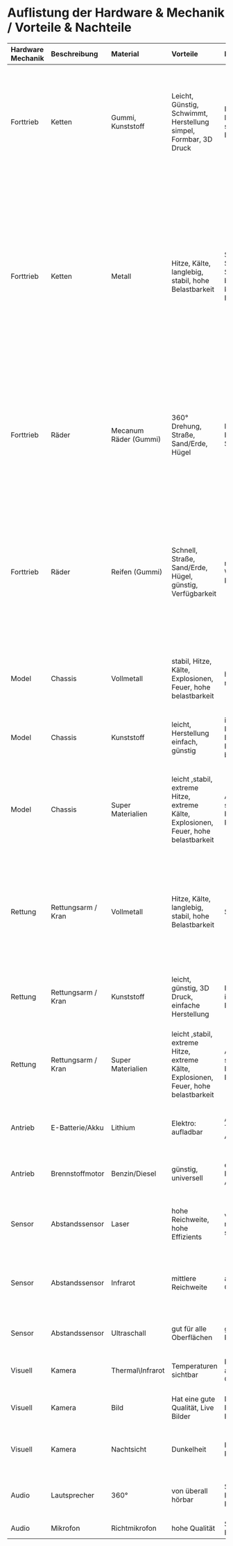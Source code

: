 # Auflistung der Hardware & Mechanik / Vorteile & Nachteile
| Hardware Mechanik| Beschreibung | Material  | Vorteile  | Nachteile | Zusammenfassung |                                                                                                                         
|:-------------------|:-------------|:----------|:----------|:----------|:----------------|
| Forttrieb | Ketten |  Gummi, Kunststoff |  Leicht, Günstig, Schwimmt, Herstellung simpel, Formbar, 3D Druck  | Hitze, Kälte, nicht langlebig, bricht schell, geringe Belastbarkeit | Generell gut für Steigungen und verschiedne Terrains. Jedoch schlecht geeignet für Hitze und Brandsituation da Kunststoffe und Gummistoffe schon bei leichter Hitze schmelzen können. Dadurch kann ein Einseits je nach Betroffenheit nicht korrekt durchgeführt werden.| 
| Forttrieb | Ketten |  Metall | Hitze, Kälte, langlebig, stabil, hohe Belastbarkeit |  Schwer, Teurer, Schwimmt nicht, Straße beschädigen, komplexe Herstellung | Ketten sind generell eher schwer und sperrig. Der große Vorteil: Ein Kettenfahrzeug kann in fast jedem Terrain fahren. Hügel, Geröll und Erde. Auch Hindernisse und Steigungen sind leicht passierbar. Zudem sind die Metallketten für große Temperaturschwankungen geiegnet. Sowohl große Hitze und Kälte und können überwunden werden. Somit wäre ein Kettenfahrzeug auch für Brandsituation eine gute Möglichkeit. Zudem kann ein Kettenfahrzeig sich auf der Stelle drehen und ist von der Fahrtrichtung flexibel.   |
| Forttrieb | Räder  | Mecanum Räder (Gummi) | 360° Drehung, Straße, Sand/Erde, Hügel  |  langsam, Wasser, Hitze, Kälte, Steine   | Mecanumräder sind generell praktisch da sie sich in jede Richtung drehen können. Damit wäre das Fahrzeug sehr flexibel und wendig. Jedoch ist die Beschichtung aus Gummi und somit für Hitze eher ungeeignet. Desweiteren könnte Geröll die Mechanik blockieren und somit den Einsatz frühzeitig beenden.        
| Forttrieb | Räder  | Reifen (Gummi)| Schnell, Straße, Sand/Erde, Hügel, günstig, Verfügbarkeit |  nicht drehbar, Wasser, Hitze, Kälte, Steine | Räder bzw. Reifen sind fast überall verfügbar. Die Neubeschaffung bei einer Beschädigung wäre leicht und unkompliziert. Da die Reifen eine Gummibeschichtung sind sie nicht für Hitzesituation geeignet auf Grund des geringen Schmelzpunkt. Zudem haben Reifen nicht den besten Grip und könnten z.B im Sand stecken bleiben. Auch größere Hindernisse können nicht überwunden werden.  |  
| Model   | Chassis| Vollmetall | stabil, Hitze, Kälte, Explosionen, Feuer, hohe belastbarkeit| hohes Gewicht, relativ teuer | Auch wenn das Chassis etwas schwerer ausfällt sind die Vorteile enorm. Es ist gegen fast alle äußeren Einflüsse geschützt und halt auch eventuelle Explosionen aus.|
| Model   | Chassis| Kunststoff| leicht, Herstellung einfach, günstig | instabil, Hitze, Kälte, Explosionen, Feuer, keine belastbarkeit| Die Herstellung ist zwar einfach und das Chassis wäre leicht jedoch ist die Gefahr dass es durch Hitze oder Einschläge demoliert wird.|
| Model   | Chassis| Super Materialien | leicht ,stabil, extreme Hitze, extreme Kälte, Explosionen, Feuer, hohe belastbarkeit| Anschaffung schwer, teuer, Herstellung, Forschung | Supermaterialien sind zwar in der Herstellung teuer und schwer zu beschaffen aber die Vorteile sind enorm: Sie sind sehr leicht, stabil und extrem hitzebständig. Somit wären sie für riskante und gesonderte Situation ideal geeignet.  |
| Rettung | Rettungsarm / Kran | Vollmetall | Hitze, Kälte, langlebig, stabil, hohe Belastbarkeit |  Schwer, Teurer | Der Vorteil beim Vollmetall ist, dass er sehr stabil ist und sehr lange genutzt werden kann ohne ihn auszutauschen. Zudem kann man auch bei unterschiedlichen Wetter Bedingungen damit arbeiten. Ein Nachteil ist, dass man bei der Rettung des Patienten vorsichtig sein muss ihn nicht zu verlätzen.|
| Rettung | Rettungsarm / Kran | Kunststoff| leicht, günstig, 3D Druck, einfache Herstellung | Hitze, Kälte, instabil, geringe Belastbarkeit | Ist instabil und nicht nutzbar im richtigen Betrieb, nutzvoll um eine miniatur Darstellung zu erstellen da es 3D Druckbar ist.|
| Rettung | Rettungsarm / Kran | Super Materialien|leicht ,stabil, extreme Hitze, extreme Kälte, Explosionen, Feuer, hohe belastbarkeit | Anschaffung schwer, teuer, Herstellung, Forschung | Super Materialien sind vielseitig einsetztbar, da wir auch bei hohen Temerpaturen arbeiten möchten könnte der Kran auch Hitzebeschichtet sein so das der Patient nicht vom heißen Stahl verletzt werden kann.|
| Antrieb | E-Batterie/Akku | Lithium | Elektro: aufladbar  |  Akkulaufzeit, Teurer in der Anschaffung | Sind wiederaufladbar und besser für die Umwelt, doch haben nicht so viel Leistung wie ein Brennstoffmotor|
| Antrieb | Brennstoffmotor | Benzin/Diesel | günstig, universell  |  explosionsgefahr, Leck und Auslaufgefahr | Haben eine hohe Leistung, doch sind schlecht für die Umwelt, könnte zu Problmen führen bei einer explosion.|
| Sensor| Abstandssensor  | Laser       | hohe Reichweite, hohe Effizients  | verschmutzung, mechanische stöße | Sind recht zuverlässig, hat aber Probleme mit Schmutzpartikeln in der Luft so könnte der Laser refelektieren und falsche Werte ausgeben.|
| Sensor| Abstandssensor  | Infrarot    | mittlere Reichweite  |  andere Infrarot Geräte| Hat eine mittlere Reichweite doch hat keine Probleme mit Schmutzpartikeln nur andere Infrarot Geräte könnten das Signal stören, recht zuverlässig.|
| Sensor| Abstandssensor  | Ultraschall | gut für alle Oberflächen  |  geringe Reichweite | Hat eine geringe Reichweite so leider unnutzbar für größere Räume, Häuser.|
| Visuell| Kamera  | Thermal\Infrarot    | Temperaturen sichtbar  |  Probleme durch andere Hitze Objekte| Sind super dafür da um einen Patienten im Rauch bzw in der Dunkelheit zu finden.|
| Visuell| Kamera  | Bild      | Hat eine gute Qualität, Live Bilder  | Nebel, Rauch, Feuer, Kälte, Hitze | Da wir viel Staub, Nebel, Rauch oder Dunkelheit haben ist dies nicht nutzbar.|
| Visuell| Kamera  | Nachtsicht| Dunkelheit |  Hitze, Feuer, Kälte |Können sinvoll sein wenn die Thermal\Infrarot Kammera Probleme mit der Hitze im Raum bekommt.|
| Audio  | Lautsprecher | 360° | von überall hörbar   | Störsignale, Hitze, Kälte, Feuer | Sind perfekt für Räume ausgelegt da sich unser Fahrzeug nicht drehen muss um seine Narricht mittzuteilen.|
| Audio  | Mikrofon | Richtmikrofon | hohe Qualität| Störsignale, Hitze, Kälte | Gute Qualität |
